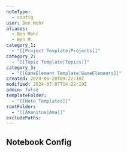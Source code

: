 ```yaml
---
noteType:
  - config
user: Ben Mohr
aliases:
  - Ben Mohr
  - Ben M.
category_1:
  - "[[Project Template|Projects]]"
category_2:
  - "[[Topic Template|Topics]]"
category_3:
  - "[[GameElement Template|GameElements]]"
created: 2024-06-28T09:22:10Z
modified: 2024-07-07T14:22:19Z
admin: false
templateFolder:
  - "[[Note Templates]]"
rootFolder:
  - "[[Amanitus|Ama]]"
excludePaths:
---
```

## Notebook Config


